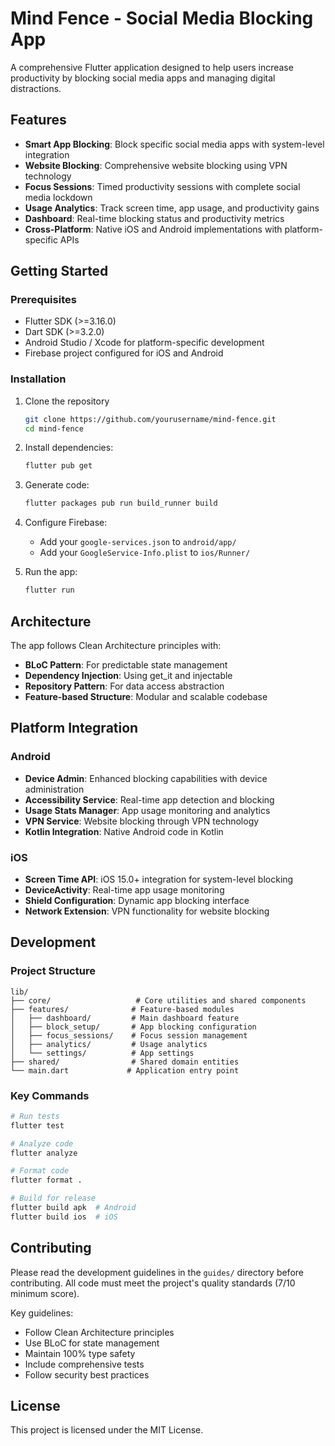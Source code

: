 # Mind Fence - Social Media Blocking App

A comprehensive Flutter application designed to help users increase productivity by blocking social media apps and managing digital distractions.

## Features

- **Smart App Blocking**: Block specific social media apps with system-level integration
- **Website Blocking**: Comprehensive website blocking using VPN technology
- **Focus Sessions**: Timed productivity sessions with complete social media lockdown
- **Usage Analytics**: Track screen time, app usage, and productivity gains
- **Dashboard**: Real-time blocking status and productivity metrics
- **Cross-Platform**: Native iOS and Android implementations with platform-specific APIs

## Getting Started

### Prerequisites

- Flutter SDK (>=3.16.0)
- Dart SDK (>=3.2.0)
- Android Studio / Xcode for platform-specific development
- Firebase project configured for iOS and Android

### Installation

1. Clone the repository
   ```bash
   git clone https://github.com/yourusername/mind-fence.git
   cd mind-fence
   ```

2. Install dependencies:
   ```bash
   flutter pub get
   ```

3. Generate code:
   ```bash
   flutter packages pub run build_runner build
   ```

4. Configure Firebase:
   - Add your `google-services.json` to `android/app/`
   - Add your `GoogleService-Info.plist` to `ios/Runner/`

5. Run the app:
   ```bash
   flutter run
   ```

## Architecture

The app follows Clean Architecture principles with:
- **BLoC Pattern**: For predictable state management
- **Dependency Injection**: Using get_it and injectable
- **Repository Pattern**: For data access abstraction
- **Feature-based Structure**: Modular and scalable codebase

## Platform Integration

### Android
- **Device Admin**: Enhanced blocking capabilities with device administration
- **Accessibility Service**: Real-time app detection and blocking
- **Usage Stats Manager**: App usage monitoring and analytics
- **VPN Service**: Website blocking through VPN technology
- **Kotlin Integration**: Native Android code in Kotlin

### iOS
- **Screen Time API**: iOS 15.0+ integration for system-level blocking
- **DeviceActivity**: Real-time app usage monitoring
- **Shield Configuration**: Dynamic app blocking interface
- **Network Extension**: VPN functionality for website blocking

## Development

### Project Structure

```
lib/
├── core/                   # Core utilities and shared components
├── features/              # Feature-based modules
│   ├── dashboard/         # Main dashboard feature
│   ├── block_setup/       # App blocking configuration
│   ├── focus_sessions/    # Focus session management
│   ├── analytics/         # Usage analytics
│   └── settings/          # App settings
├── shared/                # Shared domain entities
└── main.dart             # Application entry point
```

### Key Commands

```bash
# Run tests
flutter test

# Analyze code
flutter analyze

# Format code
flutter format .

# Build for release
flutter build apk  # Android
flutter build ios  # iOS
```

## Contributing

Please read the development guidelines in the `guides/` directory before contributing. All code must meet the project's quality standards (7/10 minimum score).

Key guidelines:
- Follow Clean Architecture principles
- Use BLoC for state management
- Maintain 100% type safety
- Include comprehensive tests
- Follow security best practices

## License

This project is licensed under the MIT License.